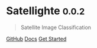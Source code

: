 <!-- _coverpage.md -->

<!-- ![logo](/./src/satellighte.png) -->

# Satellighte <small>0.0.2</small>

> Satellite Image Classification
<!--  -->
<!-- - Simple and lightweight -->
<!-- - No statically built html files -->
<!-- - Multiple themes -->

[GitHub](https://github.com/canturan10/satellighte/)
[Docs](https://satellighte.readthedocs.io/)
[Get Started](#about-the-satellighte)
